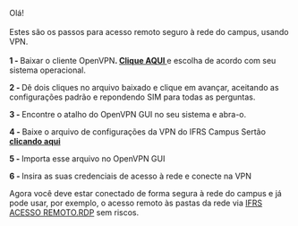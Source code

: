 <p>Olá!<br /><br />Estes são os passos para acesso remoto seguro à rede do campus, usando VPN.<br /><br /><strong>1 - </strong>Baixar o cliente OpenVPN<strong>. <a href="https://openvpn.net/download-open-vpn/" target="_blank" rel="noopener">Clique AQUI </a></strong>e escolha de acordo com seu sistema operacional.</p>
<p><strong>2 - </strong>Dê dois cliques no arquivo baixado e clique em avançar, aceitando as configurações padrão e repondendo SIM para todas as perguntas.</p>
<p><strong>3 - </strong>Encontre o atalho do OpenVPN GUI no seu sistema e abra-o.</p>
<p><strong>4 - </strong>Baixe o arquivo de configurações da VPN do IFRS Campus Sertão <strong><a href="https://drive.google.com/file/d/1FuNcbTe0JIAMTKoLQifZTzGoBFNooHCg/view?usp=sharing" target="_blank" rel="noopener">clicando aqui</a></strong></p>
<p><strong>5 - </strong>Importa esse arquivo no OpenVPN GUI</p>
<p><strong>6 - </strong>Insira as suas credenciais de acesso à rede e conecte na VPN</p>
<p>Agora você deve estar conectado de forma segura à rede do campus e já pode usar, por exemplo, o acesso remoto às pastas da rede via <a href="https://drive.google.com/file/d/19AVrrXiVZk2apfdAmCfRDIzfzV3_6KtX/view?usp=sharing" target="_blank" rel="noopener">IFRS ACESSO REMOTO.RDP</a> sem riscos.</p>
